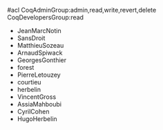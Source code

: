 #acl CoqAdminGroup:admin,read,write,revert,delete CoqDevelopersGroup:read
 * JeanMarcNotin
 * SansDroit
 * MatthieuSozeau
 * ArnaudSpiwack
 * GeorgesGonthier
 * forest
 * PierreLetouzey
 * courtieu
 * herbelin
 * VincentGross
 * AssiaMahboubi
 * CyrilCohen
 * HugoHerbelin
